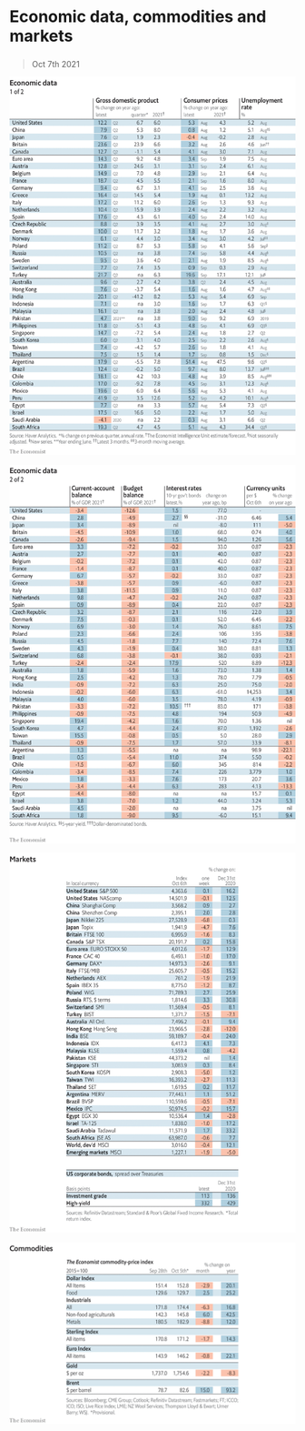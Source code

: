 ###### 

# Economic data, commodities and markets 

#####  

> Oct 7th 2021 

![image](images/20211009_INT101.png) 


![image](images/20211009_INT102.png) 


![image](images/20211009_INT201.png) 


![image](images/20211009_INT401.png) 


